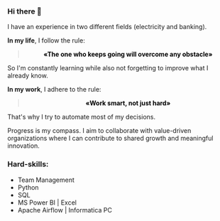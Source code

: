 ### Hi there 👋

I have an experience in two different fields (electricity and banking).

**In my life**, I follow the rule:

<div align="center">
  <blockquote>
    <strong style="color: black;">«The one who keeps going will overcome any obstacle»</strong>
  </blockquote>
</div>

So I'm constantly learning while also not forgetting to improve what I already know.  

**In my work**, I adhere to the rule:

<div align="center">
  <blockquote>
    <strong style="color: black;">«Work smart, not just hard»</strong>
  </blockquote>
</div>

That's why I try to automate most of my decisions.

Progress is my compass. I aim to collaborate with value-driven organizations where I can contribute to shared growth and meaningful innovation.  

### Hard-skills:
- Team Management
- Python
- SQL
- MS Power BI | Excel
- Apache Airflow | Informatica PC
